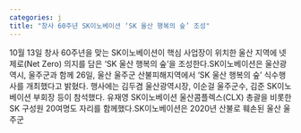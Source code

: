 ```yaml
---
categories: j
title: "창사 60주년 SK이노베이션 ‘SK 울산 행복의 숲’ 조성"
---
```

10월 13일 창사 60주년을 맞는 SK이노베이션이 핵심 사업장이 위치한 울산 지역에 넷제로(Net Zero) 의지를 담은 ‘SK 울산 행복의 숲’을 조성한다.SK이노베이션은 울산광역시, 울주군과 함께 26일, 울산 울주군 산불피해지역에서 ‘SK 울산 행복의 숲’ 식수행사를 개최했다고 밝혔다. 행사에는 김두겸 울산광역시장, 이순걸 울주군수, 김준 SK이노베이션 부회장 등이 참석했다. 유재영 SK이노베이션 울산콤플렉스(CLX) 총괄을 비롯한 SK 구성원 20여명도 자리를 함께했다.SK이노베이션은 2020년 산불로 훼손된 울산 울주군